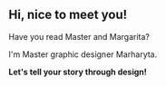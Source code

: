 ## Hi, nice to meet you!
Have you read Master and Margarita?

I'm Master graphic designer Marharyta.

**Let's tell your story through design!**
